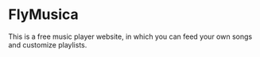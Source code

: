 # FlyMusica
This is a free music player website, in which you can feed your own songs and customize playlists.
